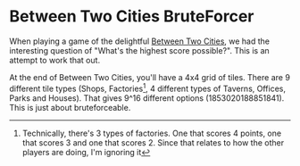 # Between Two Cities BruteForcer #

When playing a game of the delightful [Between Two Cities](http://stonemaiergames.com/games/between-two-cities/), we had the interesting question of "What's the highest score possible?". This is an attempt to work that out.

At the end of Between Two Cities, you'll have a 4x4 grid of tiles. There are 9 different tile types (Shops, Factories[^1], 4 different types of Taverns, Offices, Parks and Houses). That gives 9^16 different options (1853020188851841). This is just about bruteforceable.

[^1]: Technically, there's 3 types of factories. One that scores 4 points, one that scores 3 and one that scores 2. Since that relates to how the other players are doing, I'm ignoring it
